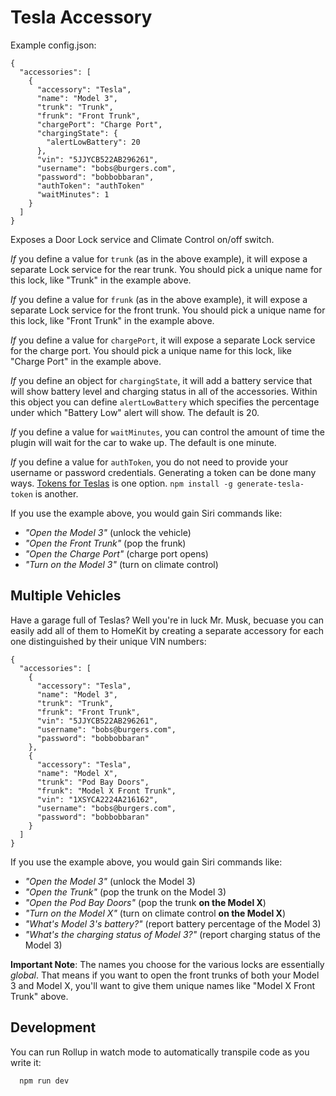 # Tesla Accessory

Example config.json:

    {
      "accessories": [
        {
          "accessory": "Tesla",
          "name": "Model 3",
          "trunk": "Trunk",
          "frunk": "Front Trunk",
          "chargePort": "Charge Port",
          "chargingState": {
            "alertLowBattery": 20
          },
          "vin": "5JJYCB522AB296261",
          "username": "bobs@burgers.com",
          "password": "bobbobbaran",
          "authToken": "authToken"
          "waitMinutes": 1
        }
      ]
    }

Exposes a Door Lock service and Climate Control on/off switch.

_If_ you define a value for `trunk` (as in the above example),
it will expose a separate Lock service for the rear trunk. You should pick
a unique name for this lock, like "Trunk" in the example above.

_If_ you define a value for `frunk` (as in the above example),
it will expose a separate Lock service for the front trunk. You should pick
a unique name for this lock, like "Front Trunk" in the example above.

_If_ you define a value for `chargePort`,
it will expose a separate Lock service for the charge port. You should pick
a unique name for this lock, like "Charge Port" in the example above.

_If_ you define an object for `chargingState`,
it will add a battery service that will show battery level and charging status
in all of the accessories. Within this object you can define
`alertLowBattery` which specifies the percentage under which "Battery Low"
alert will show. The default is 20.

_If_ you define a value for `waitMinutes`, you can control the amount of
time the plugin will wait for the car to wake up. The default is one minute.

_If_ you define a value for `authToken`,
you do not need to provide your username or password credentials.
Generating a token can be done many ways.
[Tokens for Teslas](https://tokens-for-teslas.herokuapp.com) is one option.
`npm install -g generate-tesla-token` is another.

If you use the example above, you would gain Siri commands like:

- _"Open the Model 3"_ (unlock the vehicle)
- _"Open the Front Trunk"_ (pop the frunk)
- _"Open the Charge Port"_ (charge port opens)
- _"Turn on the Model 3"_ (turn on climate control)

## Multiple Vehicles

Have a garage full of Teslas? Well you're in luck Mr. Musk, becuase you can
easily add all of them to HomeKit by creating a separate accessory for each one
distinguished by their unique VIN numbers:

    {
      "accessories": [
        {
          "accessory": "Tesla",
          "name": "Model 3",
          "trunk": "Trunk",
          "frunk": "Front Trunk",
          "vin": "5JJYCB522AB296261",
          "username": "bobs@burgers.com",
          "password": "bobbobbaran"
        },
        {
          "accessory": "Tesla",
          "name": "Model X",
          "trunk": "Pod Bay Doors",
          "frunk": "Model X Front Trunk",
          "vin": "1XSYCA2224A216162",
          "username": "bobs@burgers.com",
          "password": "bobbobbaran"
        }
      ]
    }

If you use the example above, you would gain Siri commands like:

- _"Open the Model 3"_ (unlock the Model 3)
- _"Open the Trunk"_ (pop the trunk on the Model 3)
- _"Open the Pod Bay Doors"_ (pop the trunk **on the Model X**)
- _"Turn on the Model X"_ (turn on climate control **on the Model X**)
- _"What's Model 3's battery?"_ (report battery percentage of the Model 3)
- _"What's the charging status of Model 3?"_ (report charging status of the Model 3)

**Important Note**: The names you choose for the various locks are essentially
_global_. That means if you want to open the front trunks of both your Model 3
and Model X, you'll want to give them unique names like "Model X Front Trunk"
above.

## Development

You can run Rollup in watch mode to automatically transpile code as you write it:

```sh
  npm run dev
```
